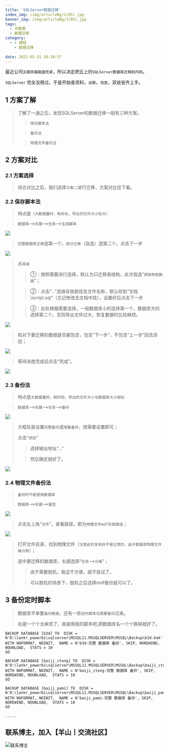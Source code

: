 ```yaml
---
title: 'SQLServer数据迁移'
index_img: /img/articleBg/1(85).jpg
banner_img: /img/articleBg/1(85).jpg
tags:
  - 大数据
  - 数据迁移
category:
  - - 编程
    - 数据迁移
    
date: 2021-05-31 18:10:57
---
```


最近公司`云服务器磁盘吃紧`，所以决定把云上的`SQLServer数据库迁移到内网`。

`SQLServer` 完全没用过。于是开始查资料，`谷歌`，`百度`，双爸爸齐上手。

<!-- more -->

## 1 方案了解

> 了解了一通之后，发现SQLServer的数据迁移一般有三种方案。
>> `保存脚本法`
> 
>> `备份法`
> 
>> `物理文件备份法`

## 2 方案对比

### 2.1 方案选择

> 综合对比之后，我们选择`方案二`进行迁移，方案对比往下看。

### 2.2 保存脚本法

> 特点是`（大数据量时，耗时长，导出的文件大小较大）`

> `数据库`-->`右键`-->`任务`-->`生成脚本`

![](/img/articleContent/SQLServer数据迁移/1.png)

> `完整数据库迁移`选第一个，`部分迁移`（自选）选第二个，点击下一步

![](/img/articleContent/SQLServer数据迁移/2.png)

> 点`高级`
>> ①：按照需要进行选择，默认为只迁移表结构，此次我选“`择架构和数据`”；
>
>> ②：点击“...”选择存放路径及文件名称，默认存到“文档\script.sql”（忘记修改去文档中找），设置好后点击下一步
>
>> ③：此处根据需要选择，一般数据库小的选择第一个，数据库大的选择第二个。否则导出文件过大，恢复数据时比较麻烦。

![](/img/articleContent/SQLServer数据迁移/3.png)

> 核对下要迁移的数据是否都包含，包含“下一步”，不包含“上一步”回去添加；

![](/img/articleContent/SQLServer数据迁移/4.png)

> 等待进度完成后点击“完成”。

![](/img/articleContent/SQLServer数据迁移/5.png)

### 2.3 备份法

> 特点是`大数据量时，耗时短，导出的文件大小与数据库大小相似`

> `数据库`-->`右键`-->`任务`-->`备份`

![](/img/articleContent/SQLServer数据迁移/6.png)

> 方框处是设置`完整备份`或`增量备份`，按需要设置即可；
>
> 点击“`添加`”
>
>> 选择输出地址“...”
>
>> 然后确定就好了。

![](/img/articleContent/SQLServer数据迁移/7.png)

### 2.4 物理文件备份法

> `备份时不能使用数据库`

> `数据库`-->`右键`-->`属性`

![](/img/articleContent/SQLServer数据迁移/8.png)

> 点击左上角“`文件`”，查看路径，即为`物理文件mdf存放路径`；

![](/img/articleContent/SQLServer数据迁移/9.png)

> 打开文件目录，找到物理文件（`注意此时复制并不是正常的，由于数据库物理文件被占用`）；

> 选中要迁移的数据库，右键选择“`任务`-->`分离`”；
>> 由于需要脱机，我这不方便，就不尝试了。
> 
>> 可以脱机的场景下，脱机之后选择mdf备份就可以了。 

## 3 备份定时脚本

> 数据库不单要`备份数据`，还有一些`定时脚本也需要备份`过来。

> 右键一个个太麻烦了，直接用我的脚本吧,把数据库名一个个换掉就好了。

```shell
BACKUP DATABASE [b3d] TO  DISK = N'D:\lankr_powerbi\sqlserver\MSSQL11.MSSQLSERVER\MSSQL\Backup\b3d.bak' WITH NOFORMAT, NOINIT,  NAME = N'b3d-完整 数据库 备份', SKIP, NOREWIND, NOUNLOAD,  STATS = 10
GO

BACKUP DATABASE [baiji_ctong] TO  DISK = N'D:\lankr_powerbi\sqlserver\MSSQL11.MSSQLSERVER\MSSQL\Backup\baiji_ctong.bak' WITH NOFORMAT, NOINIT,  NAME = N'baiji_ctong-完整 数据库 备份', SKIP, NOREWIND, NOUNLOAD,  STATS = 10
GO

BACKUP DATABASE [baiji_pami] TO  DISK = N'D:\lankr_powerbi\sqlserver\MSSQL11.MSSQLSERVER\MSSQL\Backup\baiji_pami.bak' WITH NOFORMAT, NOINIT,  NAME = N'baiji_pami-完整 数据库 备份', SKIP, NOREWIND, NOUNLOAD,  STATS = 10
GO

.....
```

## 联系博主，加入【羊山丨交流社区】
![联系博主](/img/icon/wechatFindMe.png)
